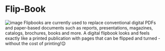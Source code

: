 # Flip-Book
![image](https://user-images.githubusercontent.com/108216615/236613710-6d261313-c3c0-4025-805b-ba4379a955ab.png)
Flipbooks are currently used to replace conventional digital PDFs and paper-based documents such as reports, presentations, magazines, catalogs, brochures, books and more. 
A digital flipbook looks and feels exactly like a printed publication with pages that can be flipped and turned - without the cost of printing!😌

